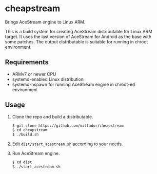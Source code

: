 # cheapstream

Brings AceStream engine to Linux ARM.

This is a build system for creating AceStream distributable
for Linux ARM target. It uses the last version of AceStream
for Android as the base with some patches. The output
distributable is suitable for running in chroot environment.

## Requirements

  - ARMv7 or newer CPU
  - systemd-enabled Linux distribution
  - systemd-nspawn for running AceStream engine in chroot-ed environment

## Usage

1. Clone the repo and build a distributable.

    ```bash
    $ git clone https://github.com/miltador/cheapstream
    $ cd cheapstream
    $ ./build.sh
    ```

2. Edit `dist/start_acestream.sh` according to your needs.
3. Run AceStream engine.

    ```bash
    $ cd dist
    $ ./start_acestream.sh
    ```
